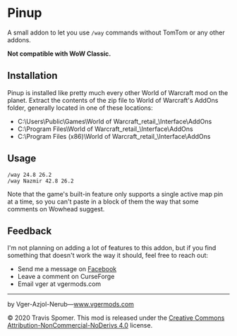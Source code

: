 # Pinup

A small addon to let you use `/way` commands without TomTom or any other addons.

**Not compatible with WoW Classic.**

## Installation

 Pinup is installed like pretty much every other World of Warcraft mod on the planet. Extract the contents of the zip file to World of Warcraft's AddOns folder, generally located in one of these locations:

* C:\Users\Public\Games\World of Warcraft\_retail_\Interface\AddOns
* C:\Program Files\World of Warcraft\_retail_\Interface\AddOns
* C:\Program Files (x86)\World of Warcraft\_retail_\Interface\AddOns

## Usage

```
/way 24.8 26.2
/way Nazmir 42.8 26.2
```

Note that the game's built-in feature only supports a single active map pin at a time, so you can't paste in a block of them the way that some comments on Wowhead suggest.

## Feedback

I'm not planning on adding a lot of features to this addon, but if you find something that doesn't work the way it should, feel free to reach out:

* Send me a message on [Facebook](https://facebook.com/vgermods)
* Leave a comment on CurseForge
* Email vger at vgermods.com

---
by Vger-Azjol-Nerub—www.vgermods.com

© 2020 Travis Spomer.  This mod is released under the [Creative Commons Attribution-NonCommercial-NoDerivs 4.0](https://creativecommons.org/licenses/by-nc-nd/4.0/) license.